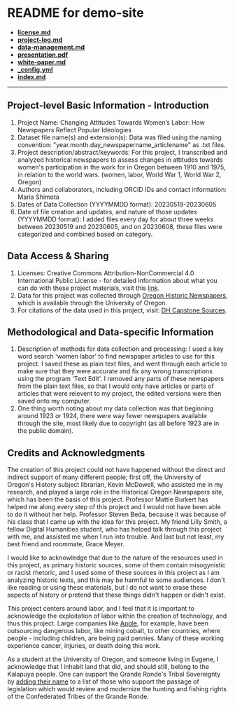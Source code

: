 # README for demo-site

- **[license.md](/license.md)**
- **[project-log.md](/project-log.md)**
- **[data-management.md](/data-management-plan.md)**
- **[presentation.pdf](/presentation.pdf)**
- **[white-paper.md](/white-paper.md)**
- **[_config.yml](/_config.yml)**
- **[index.md](/index.md)**

---

## Project-level Basic Information - Introduction 

1. Project Name: Changing Attitudes Towards Women’s Labor: How Newspapers Reflect Popular Ideologies
2. Dataset file name(s) and extension(s): Data was filed using the naming convention: "year.month.day_newspapername_articlename" as .txt files. 
3. Project description/abstract/keywords: For this project, I transcribed and analyzed historical newspapers to assess changes in attitudes towards women's participation in the work for in Oregon between 1910 and 1975, in relation to the world wars. (women, labor, World War 1, World War 2, Oregon)
4. Authors and collaborators, including ORCID IDs and contact information: Maria Shimota 
5. Dates of Data Collection (YYYYMMDD format): 20230519-20230605 
6. Date of file creation and updates, and nature of those updates (YYYYMMDD format): I added files every day for about three weeks between 20230519 and 20230605, and on 20230608, these files were categorized and combined based on category.

## Data Access & Sharing
1. Licenses: Creative Commons Attribution-NonCommercial 4.0 International Public License - for detailed information about what you can do with these project materials, visit this [link](https://creativecommons.org/licenses/by-nc/4.0/).
2. Data for this project was collected through [Oregon Historic Newspapers](https://oregonnews.uoregon.edu/), which is available through the University of Oregon. 
3. For citations of the data used in this project, visit: [DH Capstone Sources](/DH-Capstone-Sources). 

## Methodological and Data-specific Information
1. Description of methods for data collection and processing: I used a key word search 'women labor' to find newspaper articles to use for this project. I saved these as plain text files, and went through each article to make sure that they were accurate and fix any wrong transcriptions using the program 'Text Edit'. I removed any parts of these newspapers from the plain text files, so that I would only have articles or parts of articles that were relevent to my project, the edited versions were then saved onto my computer.
2. One thing worth noting about my data collection was that beginning around 1923 or 1924, there were way fewer newspapers available through the site, most likely due to copyright (as all before 1923 are in the public domain). 

## Credits and Acknowledgments

The creation of this project could not have happened without the direct and indirect support of many different people; first off, the University of Oregon's History subject librarian, Kevin McDowell, who assisted me in my research, and played a large role in the Historical Oregon Newspapers site, which has been the basis of this project. Professor Mattie Burkert has helped me along every step of this project and I would not have been able to do it without her help. Professor Steven Beda, because it was because of his class that I came up with the idea for this project. My friend Lilly Smith, a fellow Digital Humanities student, who has helped talk through this project with me, and assisted me when I run into trouble. And last but not least, my best friend and roommate, Grace Meyer. 

I would like to acknowledge that due to the nature of the resources used in this project, as primary historic sources, some of them contain misogynistic or racist rhetoric, and I used some of these sources in this project as I am analyzing historic texts, and this may be harmful to some 
audiences. I don't like reading or using these materials, but I do not want to erase these aspects of history or pretend that these things didn't happen or didn't exist. 

This project centers around labor, and I feel that it is important to acknowledge the exploitation of labor within the creation of technology, and thus this project. Large companies like [Apple](https://www.firstpost.com/world/apple-accused-of-using-child-labour-to-mine-cobalt-promises-to-switch-to-100-recycled-cobalt-by-2025-12453322.html), for example, have been outsourcing dangerous labor, like mining cobalt, to other countries, where people - including children, are being paid pennies. Many of these working experience cancer, injuries, or death doing this work. 

As a student at the University of Oregon, and someone living in Eugene, I acknowledge that I inhabit land that did, and should still, belong to the Kalapuya people. One can support the Grande Ronde's Tribal Sovereignty by [adding their name](https://www.grandronde.org/history-culture/history/removing-the-consent-decree/) to a list of those who support the passage of legislation which would review and modernize the hunting and fishing rights of the Confederated Tribes of the Grande Ronde.
